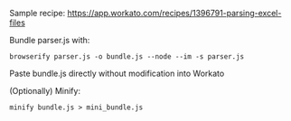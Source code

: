 Sample recipe: https://app.workato.com/recipes/1396791-parsing-excel-files

Bundle parser.js with:
```
browserify parser.js -o bundle.js --node --im -s parser.js
```

Paste bundle.js directly without modification into Workato

(Optionally) Minify:
```
minify bundle.js > mini_bundle.js
```
